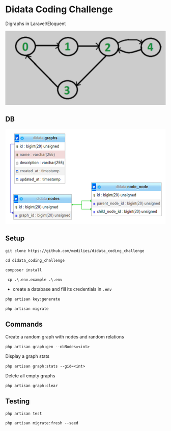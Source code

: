 # Didata Coding Challenge

Digraphs in Laravel/Eloquent

![example](example.png)

## DB

![db](db.png)

## Setup

```shell
git clone https://github.com/medilies/didata_coding_challenge
```

```shell
cd didata_coding_challenge
```

```shell
composer install
```

```shell
 cp .\.env.example .\.env
```

- create a database and fill its credentials in `.env`

```shell
php artisan key:generate
```

```shell
php artisan migrate
```

## Commands

Create a random graph with nodes and random relations

```shell
php artisan graph:gen --nbNodes=<int>
```

Display a graph stats

```shell
php artisan graph:stats --gid=<int>
```

Delete all empty graphs

```shell
php artisan graph:clear
```

## Testing

```shell
php artisan test
```

```shell
php artisan migrate:fresh --seed
```
